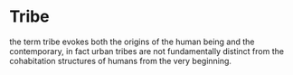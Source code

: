 # Tribe 

the term tribe evokes both the origins of the human being and the contemporary, in fact urban tribes are not fundamentally distinct from the cohabitation structures of humans from the very beginning.  
